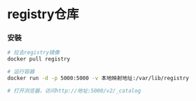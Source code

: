 # registry仓库


### 安裝

```sh
# 拉去registry镜像
docker pull registry

# 运行容器
docker run -d -p 5000:5000 -v 本地映射地址:/var/lib/registry

# 打开浏览器，访问http://地址:5000/v2/_catalog
```
